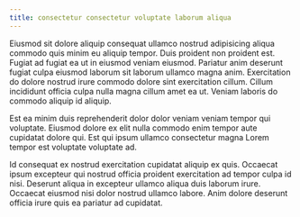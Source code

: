 ```yaml
---
title: consectetur consectetur voluptate laborum aliqua
---
```


Eiusmod sit dolore aliquip consequat ullamco nostrud adipisicing aliqua commodo quis minim eu aliquip tempor. Duis proident non proident est. Fugiat ad fugiat ea ut in eiusmod veniam eiusmod. Pariatur anim deserunt fugiat culpa eiusmod laborum sit laborum ullamco magna anim. Exercitation do dolore nostrud irure commodo dolore sint exercitation cillum. Cillum incididunt officia culpa nulla magna cillum amet ea ut. Veniam laboris do commodo aliquip id aliquip.

Est ea minim duis reprehenderit dolor dolor veniam veniam tempor qui voluptate. Eiusmod dolore ex elit nulla commodo enim tempor aute cupidatat dolore qui. Est qui ipsum ullamco consectetur magna Lorem tempor est voluptate voluptate ad.

Id consequat ex nostrud exercitation cupidatat aliquip ex quis. Occaecat ipsum excepteur qui nostrud officia proident exercitation ad tempor culpa id nisi. Deserunt aliqua in excepteur ullamco aliqua duis laborum irure. Occaecat eiusmod nisi dolor nostrud ullamco labore. Anim dolore deserunt officia irure quis ea pariatur ad cupidatat.